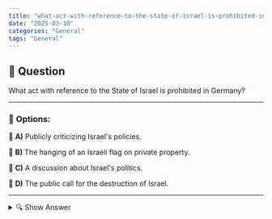 ```yaml
---
title: "what-act-with-reference-to-the-state-of-israel-is-prohibited-in-germany"
date: "2025-03-10"
categories: "General"
tags: "General"
---
```


## 📌 **Question**

What act with reference to the State of Israel is prohibited in Germany?



---

### 📝 **Options:**

🔘 **A)** Publicly criticizing Israel's policies.

🔘 **B)** The hanging of an Israeli flag on private property.

🔘 **C)** A discussion about Israel's politics.

🔘 **D)** The public call for the destruction of Israel.

---

<details>
  <summary>🔍 Show Answer</summary>

  <p>
💡  <b>Correct Answer:</b>  d
  </p>
  <p>
    📖<b>Explanation:</b>
    General
  </p>
</details>
